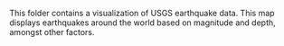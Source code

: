 This folder contains a visualization of USGS earthquake data. This map displays earthquakes around the world based on magnitude and depth, amongst other factors.
